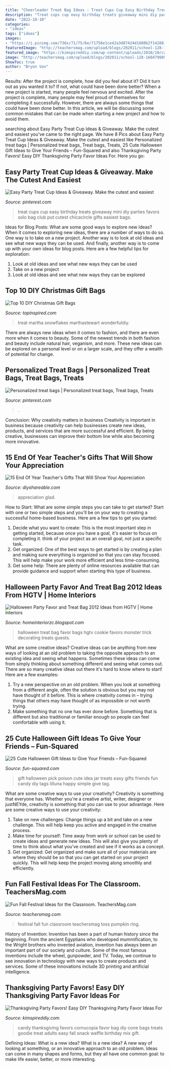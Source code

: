 ```yaml
---
title: "Cheerleader Treat Bag Ideas : Treat Cups Cup Easy Birthday Treats Giveaway Mini Diy Parties Favors Solo Bag Club Put Cutest Chicacircle Gifts Easiest Bags"
description: "Treat cups cup easy birthday treats giveaway mini diy parties favors solo bag club put cutest chicacircle gifts easiest bags"
date: "2022-10-10"
categories:
- "ideas"
tags: ["ideas"]
images:
- "https://i.pinimg.com/736x/71/75/6e/71756e1ce42a3d87424d1680b2f14288--party-treats-party-favors.jpg?b=t"
featuredImage: "http://teachersmag.com/upload/blogs/202011/school-128-1604799856.jpg"
featured_image: "https://kimspireddiy.com/wp-content/uploads/2018/10/candy-cornucopia-618883451.jpg"
image: "http://teachersmag.com/upload/blogs/202011/school-128-1604799856.jpg"
ShowToc: true
author: "Bryon Von"
---
```



Results: After the project is complete, how did you feel about it? Did it turn out as you wanted it to? If not, what could have been done better?
When a new project is started, many people feel nervous and excited. After the project is complete, many people may feel proud of themselves for completing it successfully. However, there are always some things that could have been done better. In this article, we will be discussing some common mistakes that can be made when starting a new project and how to avoid them.

	

		
searching about Easy Party Treat Cup Ideas &amp; Giveaway. Make the cutest and easiest you've came to the right page. We have 8 Pics about Easy Party Treat Cup Ideas &amp; Giveaway. Make the cutest and easiest like Personalized treat bags | Personalized treat bags, Treat bags, Treats, 25 Cute Halloween Gift Ideas to Give Your Friends – Fun-Squared and also Thanksgiving Party Favors! Easy DIY Thanksgiving Party Favor Ideas For. Here you go:
		
    
## Easy Party Treat Cup Ideas &amp; Giveaway. Make The Cutest And Easiest

<img loading=lazy src="https://i.pinimg.com/736x/71/75/6e/71756e1ce42a3d87424d1680b2f14288--party-treats-party-favors.jpg?b=t" onerror="this.onerror=null;this.src='https://tse1.mm.bing.net/th?id=OIP.y10_Jb1D3dokwwv4uMfdPACfEs&amp;pid=15.1';" alt="Easy Party Treat Cup Ideas &amp; Giveaway. Make the cutest and easiest">

_Source: pinterest.com_

>treat cups cup easy birthday treats giveaway mini diy parties favors solo bag club put cutest chicacircle gifts easiest bags. 

	

Ideas for Blog Posts: What are some good ways to explore new ideas?
When it comes to exploring new ideas, there are a number of ways to do so. One way is to take on a new project. Another way is to look at old ideas and see what new ways they can be used. And finally, another way is to come up with your own ideas for blog posts. Here are a few helpful tips for exploration: 
1. Look at old ideas and see what new ways they can be used
2. Take on a new project
3. Look at old ideas and see what new ways they can be explored  
    
## Top 10 DIY Christmas Gift Bags

<img loading=lazy src="https://www.topinspired.com/wp-content/uploads/2013/12/diy-christmas-gift-bags_07.jpg" onerror="this.onerror=null;this.src='https://tse3.mm.bing.net/th?id=OIP.ckKiHmxRs3Yt1N0OYjUXeQHaJQ&amp;pid=15.1';" alt="Top 10 DIY Christmas Gift Bags">

_Source: topinspired.com_

>treat martha snowflakes marthastewart wonderfuldiy. 

	

There are always new ideas when it comes to fashion, and there are even more when it comes to beauty. Some of the newest trends in both fashion and beauty include natural hair, veganism, and more. These new ideas can be explored on a personal level or on a larger scale, and they offer a wealth of potential for change.

    
## Personalized Treat Bags | Personalized Treat Bags, Treat Bags, Treats

<img loading=lazy src="https://i.pinimg.com/736x/39/01/6c/39016ce3f50de95b26612e52d85d9a03--treat-bags-party-ideas.jpg" onerror="this.onerror=null;this.src='https://tse4.mm.bing.net/th?id=OIP.UMP749BMMo2TTP7O77fXZwHaJ3&amp;pid=15.1';" alt="Personalized treat bags | Personalized treat bags, Treat bags, Treats">

_Source: pinterest.com_

>. 

	

Conclusion: Why creativity matters in business
Creativity is important in business because creativity can help businesses create new ideas, products, and services that are more successful and efficient. By being creative, businesses can improve their bottom line while also becoming more innovative.

    
## 15 End Of Year Teacher&#039;s Gifts That Will Show Your Appreciation

<img loading=lazy src="https://www.diyshareable.com/wp-content/uploads/crafts-end-of-year-teacher-gifts-Image-11-orange-you-glad.png" onerror="this.onerror=null;this.src='https://tse2.mm.bing.net/th?id=OIP.FHr5bPFUoW7TjUea74w-twHaJ4&amp;pid=15.1';" alt="15 End Of Year Teacher&#039;s Gifts That Will Show Your Appreciation">

_Source: diyshareable.com_

>appreciation glad. 

	

How to Start: What are some simple steps you can take to get started?
Start with one or two simple steps and you'll be on your way to creating a successful home-based business. Here are a few tips to get you started: 
1. Decide what you want to create: This is the most important step in getting started, because once you have a goal, it's easier to focus on completing it. think of your project as an overall goal, not just a specific task. 
2. Get organized: One of the best ways to get started is by creating a plan and making sure everything is organized so that you can stay focused. This will help make your work more efficient and less time-consuming. 
3. Get some help: There are plenty of online resources available that can provide guidance and support when starting this type of business.

    
## Halloween Party Favor And Treat Bag 2012 Ideas From HGTV | Home Interiors

<img loading=lazy src="https://4.bp.blogspot.com/-RsDPRo8ybFA/UFAinc85uFI/AAAAAAAAID8/9GCfAZEpgE0/s1600/Halloween-Party-Favor-Treat-Bag-2013-Ideas-2.jpg" onerror="this.onerror=null;this.src='https://tse4.mm.bing.net/th?id=OIP.Ek2Ge925Lg8lqiEaKe2O5QHaJ7&amp;pid=15.1';" alt="Halloween Party Favor and Treat Bag 2012 Ideas from HGTV | Home Interiors">

_Source: homeinteriorzc.blogspot.com_

>halloween treat bag favor bags hgtv cookie favors monster trick decorating treats guests. 

	

What are some creative ideas?
Creative ideas can be anything from new ways of looking at an old problem to taking the opposite approach to an existing idea and seeing what happens. Sometimes these ideas can come from simply thinking about something different and seeing what comes out. There are so many creative ideas out there it's hard to know where to start! Here are a few examples: 
1. Try a new perspective on an old problem. When you look at something from a different angle, often the solution is obvious but you may not have thought of it before. This is where creativity comes in – trying things that others may have thought of as impossible or not worth trying. 
2. Make something that no one has ever done before. Something that is different but also traditional or familiar enough so people can feel comfortable with using it.

    
## 25 Cute Halloween Gift Ideas To Give Your Friends – Fun-Squared

<img loading=lazy src="https://i1.wp.com/fun-squared.com/wp-content/uploads/2016/09/Easy-and-Cute-Pick-Your-Poison-Gift-Idea-on-lilluna.com-2.jpg?resize=600%2C900&amp;ssl=1" onerror="this.onerror=null;this.src='https://tse1.mm.bing.net/th?id=OIP.1Sev3lQLEmLunwxIn_6TfAHaLH&amp;pid=15.1';" alt="25 Cute Halloween Gift Ideas to Give Your Friends – Fun-Squared">

_Source: fun-squared.com_

>gift halloween pick poison cute idea jar treats easy gifts friends fun candy diy tags lilluna happy simple give tag. 

	

What are some creative ways to use your creativity?
Creativity is something that everyone has. Whether you're a creative artist, writer, designer or justNEYde, creativity is something that you can use to your advantage. Here are some creative ways to use your creativity: 
1. Take on new challenges: Change things up a bit and take on a new challenge. This will help keep you active and engaged in the creative process. 
2. Make time for yourself: Time away from work or school can be used to create ideas and generate new ideas. This will also give you plenty of time to think about what you've created and see if it works as a concept. 
3. Get organized: Get organized and make sure all of your materials are where they should be so that you can get started on your project quickly. This will help keep the project moving along smoothly and efficiently. 

    
## Fun Fall Festival Ideas For The Classroom. TeachersMag.com

<img loading=lazy src="http://teachersmag.com/upload/blogs/202011/school-128-1604799856.jpg" onerror="this.onerror=null;this.src='https://tse2.mm.bing.net/th?id=OIP.pNJKSk7xPp3GJ-uQ5vP4DwHaJ4&amp;pid=15.1';" alt="Fun Fall Festival Ideas for the Classroom. TeachersMag.com">

_Source: teachersmag.com_

>festival fall fun classroom teachersmag toss pumpkin ring. 

	

History of Invention:
Invention has been a part of human history since the beginning. From the ancient Egyptians who developed mummification, to the Wright brothers who invented aviation, invention has always been an important part of our society and culture. Some of the most famous inventions include the wheel, gunpowder, and TV. Today, we continue to see innovation in technology with new ways to create products and services. Some of these innovations include 3D printing and artificial intelligence.

    
## Thanksgiving Party Favors! Easy DIY Thanksgiving Party Favor Ideas For

<img loading=lazy src="https://kimspireddiy.com/wp-content/uploads/2018/10/candy-cornucopia-618883451.jpg" onerror="this.onerror=null;this.src='https://tse2.mm.bing.net/th?id=OIP.w-JN3B8USmNLuSkQx7YZswHaLE&amp;pid=15.1';" alt="Thanksgiving Party Favors! Easy DIY Thanksgiving Party Favor Ideas For">

_Source: kimspireddiy.com_

>candy thanksgiving favors cornucopia favor bag diy cone bags treats goodie treat adults easy fall snack waffle birthday mix gift. 

	

Defining Ideas: What is a new idea?
What is a new idea? A new way of looking at something, or an innovative approach to an old problem. Ideas can come in many shapes and forms, but they all have one common goal: to make life easier, better, or more interesting.

